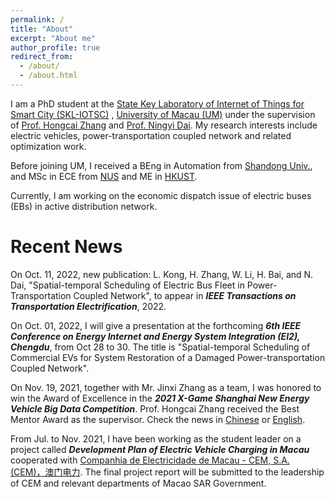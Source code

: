 ```yaml
---
permalink: /
title: "About"
excerpt: "About me"
author_profile: true
redirect_from: 
  - /about/
  - /about.html
---
```


I am a PhD student at the [State Key Laboratory of Internet of Things for Smart City (SKL-IOTSC)](https://skliotsc.um.edu.mo/) , [University of Macau (UM)](https://www.um.edu.mo/) under the supervision of [Prof. Hongcai Zhang](https://www.fst.um.edu.mo/personal/hczhang/) and [Prof. Ningyi Dai](https://www.fst.um.edu.mo/personal/nydai/). My research interests include electric vehicles, power-transportation coupled network and related optimization work. 

Before joining UM, I received a BEng in Automation from [Shandong Univ.](https://www.sdu.edu.cn/), and MSc in ECE from [NUS](https://www.nus.edu.sg/) and ME in [HKUST](https://hkust.edu.hk/).

Currently, I am working on the economic dispatch issue of electric buses (EBs) in active distribution network.

Recent News
======
On Oct. 11, 2022, new publication: L. Kong, H. Zhang, W. Li, H. Bai, and N. Dai, "Spatial-temporal Scheduling of Electric Bus Fleet in Power-Transportation Coupled Network", to appear in **_IEEE Transactions on Transportation Electrification_**, 2022.

On Oct. 01, 2022, I will give a presentation at the forthcoming **_6th IEEE Conference on Energy Internet and Energy System Integration (EI2), Chengdu_**, from Oct 28 to 30. The title is "Spatial-temporal Scheduling of Commercial EVs for System Restoration of a Damaged Power-transportation Coupled Network".

On Nov. 19, 2021, together with Mr. Jinxi Zhang as a team, I was honored to win the Award of Excellence in the **_2021 X-Game Shanghai New Energy Vehicle Big Data Competition_**. Prof. Hongcai Zhang received the Best Mentor Award as the supervisor. Check the news in [Chinese](https://www.um.edu.mo/zh-hant/news-and-press-releases/presss-release/detail/52889/) or [English](https://www.um.edu.mo/news-and-press-releases/press-release/detail/52889/).

From Jul. to Nov. 2021, I have been working as the student leader on a project called **_Development Plan of Electric Vehicle Charging in Macau_** cooperated with [Companhia de Electricidade de Macau - CEM, S.A. (CEM)，澳门电力](https://www.cem-macau.com/en/). The final project report will be submitted to the leadership of CEM and relevant departments of Macao SAR Government. 


